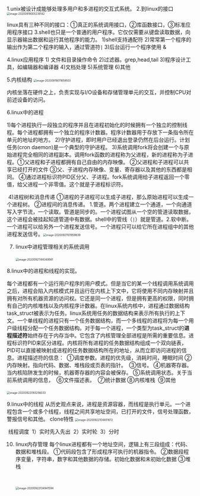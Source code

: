 1.unix被设计成能够处理多用户和多进程的交互式系统。
2.到linux的接口
<img src="/Users/wangfusheng/Library/Application Support/typora-user-images/image-20200919005239142.png" alt="image-20200919005239142" style="zoom:50%;" />

linux具有三种不同的接口：①真正的系统调用接口，②库函数接口，③标准应用程序接口
3.shell也只是一个普通的用户程序。它仅仅需要从键盘读取数据，向显示器输出数据和运行其他程序的能力。
	1)shell支持通配符
	2)常常第一个程序的输出作为第二个程序的输入，通过管道符`|`
	3)后台运行一个程序使用 & 

4.linux应用程序
	1) 文件和目录操作命令
	2)过滤器。grep,head,tail
	3)程序设计工具，如编辑器和编译器
	4)文档处理
	5)系统管理
	6)其他

5.内核结构
	<img src="/Users/wangfusheng/Library/Application Support/typora-user-images/image-20200919011659503.png" alt="image-20200919011659503" style="zoom:50%;" />

​	内核坐落在硬件之上，负责实现与I/O设备和存储管理单元的交互，并控制CPU对前述设备的访问。

6.linux中的进程

​			1)每个进程执行一段独立的程序并且在进程初始化的时候拥有一个独立的控制线程。每个进程都拥有一个独立的程序计数器。
​	程序计数器用于存放下一条指令所在单元的地址的地方。
​			2)守护进程，即时用户已经退出登录仍然在后台运行。计划任务(cron daemon)是一个典型的守护进程。
​			3)系统调用fork将会创建一个与原始进程完全相同的进程副本。调用fork函数的进程称为父进程，新的进程称为子进程。
​					①父进程和子进程都拥有自己自由的内存映像。
​					②父进程和子进程可以共享已经打开的文件
​					③父、子进程内存映像、变量、寄存器以及其他的东西都是相同。
​					④通过进程标识符PID区分父、子进程。fork系统调用给子进程返回一个零值，给父进程一个非零值。这个就是子进程标识符。			

​			4)进程树和消息传递
​				    ①进程的子进程可以生成子进程，那么原始进程可以生成一个进程树。
​				    ②进程间的消息传递。
​						1.管道。两个进程建立一个通道，一个向通道写入字节流，一个读取。管道是同步的。一个进程试图从一个空的管道读取数据，这个进程会被挂起知道管道中有数据。shell中的管线（`|`）就是管道。
​						2.软中断。一个进程可以给另外一个进程发送信号。一个进程只可以给它所在进程组中的其他进程发送信号。
​						<img src="/Users/wangfusheng/Library/Application Support/typora-user-images/image-20200921101958639.png" alt="image-20200921101958639" style="zoom:50%;" />

7. linux中进程管理相关的系统调用

   ​	<img src="/Users/wangfusheng/Library/Application Support/typora-user-images/image-20200921144349561.png" alt="image-20200921144349561" style="zoom:50%;" />

8.linux中的进程和线程的实现。

​		每个进程都有一个运行用户程序的用户模式。但是当它的某一个线程调用系统调用之后，进程会陷入内核模式并且运行在内核上下文中，它将使用不同内存映射并且拥有对所有机器资源的访问权。它还是同一个进程，但是拥有更高的权限，同时拥有自己的内核堆栈以及内核程序计数器。
​		在linux系统内核中，进程通过数据结构task_struct被表示为任务。linux系统用任务的数据结构来表示所有执行的上下文。一个单线程的进程只有一个任务数据结构，而一个多线程的进程将为每一个用户级线程分配一个任务数据结构。
​		对于每一个进程，一个类型为task_struct的**进程描述符**始终存在于内存当中。它包含了内核管理全部进程是所需的重要信息。进程标识符PID来区分进程。内核将所有进程的任务数据结构组成一个双向链表，PID可以直接被映射成进程的任务数据结构所在的地址，从而立即访问进程的信息。
​		进程描述符的信息：
​		①调度参数。进程的优先级，消耗时间，睡眠时间
​		②内存映射。指向代码、数据、堆栈段或页表的指针。
​		③信号。
​		④机器寄存器。当内核陷阱发生的时候，机器寄存器的内容会被保存。
​		⑤系统调用状态。关于当前系统调用的信息，
​		⑥文件描述表。
​		⑦统计数据
​		⑧内核堆栈
​		⑨其他

​		<img src="/Users/wangfusheng/Library/Application Support/typora-user-images/image-20200922093256033.png" alt="image-20200922093256033" style="zoom:50%;" />



9.linux中的线程
		从历史观点来说，进程是资源容器，而线程是执行单元。一个进程包含一个或多个线程，线程之间共享地址空间，已打开的文件，信号处理函数，警报信号和其他。
		clone特性
<img src="/Users/wangfusheng/Library/Application Support/typora-user-images/image-20200922104451672.png" alt="image-20200922104451672" style="zoom:50%;" />

​		线程调度
​		1）实时先入先出
​		2）实时轮
​		3）分时



10. linux内存管理
    	每个linux进程都有一个地址空间，逻辑上有三段组成：代码、数据和堆栈段。
    	①代码段包含了形成程序可执行的机器指令。
    	②数据段程序变量，字符串，数字和其他数据的存储。初始化数据和未初始化数据
    	③堆栈	

    ​	

    <img src="/Users/wangfusheng/Library/Application Support/typora-user-images/image-20200922134941594.png" alt="image-20200922134941594" style="zoom:50%;" />















